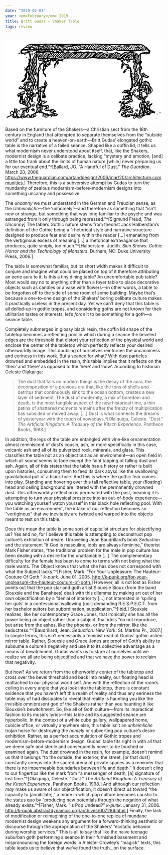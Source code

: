 ```yaml
---
date: "2019-02-01"
year: <em>February</em> 2019
title: Britt Gudas — Shaker Table
tags: review
---
```


![Britt Gudas — Shaker Table](/assets/images/britt1.png)

Based on the furniture of the Shakers—a Christian sect from the 18th century in England that attempted to separate themselves from the “outside world” and to create a heaven-on-earth—Britt Gudas’ elongated gothic table is the narrative of a failed seance. Shaped like a coffin lid, it tells us what modernism never understood about itself, that, like the Shakers, modernist design is a celibate practice, lacking “mystery and emotion, [and] a little too frank about the limits of human nature [while] never preparing us for our eventual end.”^[Ballard, JG. “A Handful of Dust.” *The Guardian*. March 20, 2006. https://www.theguardian.com/artanddesign/2006/mar/20/architecture.communities.] Therefore, this is a subversive attempt by Gudas to turn the mundanity of zealous modernism-before-modernism designs into something uncanny and possessive. 

The *uncanny* we must understand in the German and Freudian sense, as the *Unheimliche*—the ‘unhomely’—and therefore as something that “isn’t new or strange, but something that was long familiar to the psyche and was estranged from it only through being repressed.”^[Sigmund Freud, *The Uncanny*] The table’s Gothic nature stems from theorist Jack Halberstam’s definition of the Gothic being a “rhetorical style and narrative structure designed to produce fear and desire within the reader [...] emanating from the vertiginous excess of meaning [...] a rhetorical extravagance that produces, quite simply, too much.”^[Halberstam, Judith. *Skin Shows: Gothic Horror and the Technology of Monsters*. Durham, NC: Duke University Press, 2006.] 

The table is somewhat familiar, but its short width makes it difficult to conjure and imagine what could be placed on top of it therefore attributing an eerie aura to it. Is this a tiny dining table? An uncomfortable pub table? Most would say no to anything other than a foyer table to place decorative objects such as candles or a vase with flowers—in other words, a table to be forgotten off to the side of some room of some building. Maybe that’s because a one-to-one design of the Shakers’ boring celibate culture makes it practically useless in the present day. Yet we can’t deny that this table is all dolled-up in gothic tropes, and considering goths are not known for their utilitarian tastes or interests, let’s *force* it to be something for a goth—a seance table. 

Completely submerged in glossy black resin, the coffin lid shape of the tabletop becomes a reflecting pool in which during a seance the beveled edges are the threshold that distort your reflection of the physical world and enclose the center of the tabletop which perfectly reflects your desired otherworldly image. This doubling of ourselves reinforces the uncanniness and eeriness in this work. But a seance for what? With dust particles drowned and embedded in the resin, this table implies that it reflects on the ‘then’ and ‘there’ as opposed to the ‘here’ and ‘now’. According to historian Celeste Olalquiga:
> The dust that falls on modern things is the decay of the aura, the decomposition of a previous era that, like the tons of shells and detritus that continuously sink to the ocean bottom, creates a new layer of sediment. The dust of modernity, a mix of boredom and death, is the most tangible aspect of the new historical time, a thin patina of shattered moments remains after the frenzy of multiplication has subsided or moved away. [...] Dust is what connects the dreams of yesteryear with the touch of nowadays.^[Olalquiga, Celeste. “Dust.” *The Artificial Kingdom: A Treasury of the Kitsch Experience*. Pantheon Books, 1998.]

In addition, the legs of the table are entangled with vine-like ornamentation almost reminiscent of dust’s cousin, ash, or more specifically in this case, volcanic ash and all of its pulverized rock, minerals, and glass. This classifies the table not as an object but as an environment—an open field in which all sound seems to fade except the faint tapping of falling dust and ash. Again, all of this states that the table has a history or rather is built upon histories, consuming them to feed its dark abyss like the swallowing gravitational pull of a black hole. And this is where the gothic fear comes into play. Standing and hovering over this tall reflective table, your (floating) head and ceiling background are littered with the permanently drowned dust. This otherworldly reflection is permeated with the past, meaning it is attempting to turn your physical presence into an out-of-body experience—you watching yourself watch yourself in this black hole reflecting pool. With the table as an environment, the intake of our reflection becomes so “vertiginous” that we inevitably are twisted and warped into the objects meant to rest on this table. 

Does this mean the table is some sort of capitalist structure for objectifying us? Yes and no, for I believe this table is attempting to deconstruct pop culture’s exhibition of desire. Unraveling Jean Baudrillard’s book *Seduction* and the statement “if God is masculine, idols are always feminine,” theorist Mark Fisher states, “the traditional problem for the male in pop culture has been dealing with a desire for the unattainable [...] The complementary difficulty for the female has been to come to terms with not being what the male wants. The Object knows that what she has does not correspond with what the Subject lacks.”^[Fisher, Mark. “For Your Unpleasure: The Hauteur-Couture Of Goth.” *k-punk*. June 01, 2005. http://k-punk.org/for-your-unpleasure-the-hauteur-couture-of-goth.] However, all is not lost as Fisher points out that the pop star and goth artist Siouxsie Sioux (from the band Siouxsie and the Banshees) dealt with this dilemma by making art out of her own objectification by a “denial of interiority [...] not interested in ‘spilling her guts’ in a confessional wallowing [nor] demanding R.E.S.P.E.C.T. from her bachelor suitors but subordination, supplication.”^[Ibid.] Siouxsie realizes, like her contemporary Grace Jones, that ironically she has all the power being an object rather than a subject, that idols “do not reproduce, but arise from the ashes, like the phoenix, or from the mirror, like the seductress.”^[Baudrillard, Jean. *Seduction*. New York: St. Martins Pr., 2007.] In simple terms, this isn’t necessarily a feminist read of Gudas’ gothic ashen mirror table. Rather, Siouxsie and Grace Jones are proof of Goth’s ability to subsume a culture’s negativity and use it to its collective advantage as a means of bewitchment. Gudas wants us to stare at ourselves until we realize we all are being objectified and that we have the power to reclaim that negativity. 

But how? As we return from the otherworldly center of the tabletop and cross over the bevel threshold and back into reality, our floating head is reattached to our physical world self. And with the reflection of the room’s ceiling in every angle that you look into the tabletop, there is constant evidence that you haven’t left this realm of reality and thus any eeriness the table may of had dissipates to reveal that reality is haunting you like the invisible omnipresent god of the Shakers rather than you haunting it like Siouxsie’s bewitchment. So, like all of Goth culture—from its impractical fashion to its music’s lyrics—this table and its suggested seance are hyperbolic. In the context of a white cube gallery, wallpapered home, cubicle office, or virtually anywhere else, this table isn’t an *unheimliche* trojan horse for destroying the *homely* or subverting pop culture’s desire exhibition. Rather, as a perfect accumulation of Gothic tropes and modernism-before-modernism design, Gudas’ table fits right in with all that we deem safe and sterile and consequently never to be touched or examined again. The dust drowned in the resin, for example, doesn’t remind us that it belongs “to the outside, the exterior, the street, [or that dust] constantly creeps into the sacred arena of private spaces as a reminder that there is no impermeable boundaries between life and death.” It doesn’t cling to our fingertips like the mark from “a messenger of death, [a] signature of lost time.”^[Olalquiga, Celeste. “Dust.” *The Artificial Kingdom: A Treasury of the Kitsch Experience*. Pantheon Books, 1998.] And although our reflection *may* make us aware of our objectification, it doesn’t direct us toward “the capacity to [annihilate],” a mode in which pop culture becomes caustic to the status quo by “producing new potentials through the negation of what already exists.”^[Fisher, Mark. “Is Pop Undead?” *k-punk*. January 31, 2006. http://k-punk.abstractdynamics.org/archives/007289.html.] Finally, the lack of modification or reimagining of the one-to-one replica of mundane modernist design weakens any argument for a forward-thinking aesthetic or discourse through the appropriation of the Shakers’ “ecstatic behavior during worship services.” This is all to say that like the naive teenage suburban goth performing a seance in their furnished basement and mispronouncing the foreign words in Aleister Crowley’s “magick” texts, this table leads us to believe that we’ve found the truth...on the surface. 